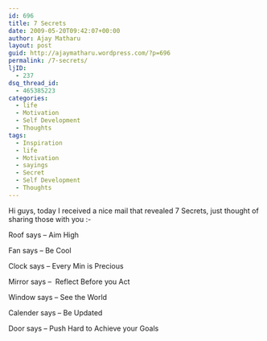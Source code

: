 ```yaml
---
id: 696
title: 7 Secrets
date: 2009-05-20T09:42:07+00:00
author: Ajay Matharu
layout: post
guid: http://ajaymatharu.wordpress.com/?p=696
permalink: /7-secrets/
ljID:
  - 237
dsq_thread_id:
  - 465385223
categories:
  - life
  - Motivation
  - Self Development
  - Thoughts
tags:
  - Inspiration
  - life
  - Motivation
  - sayings
  - Secret
  - Self Development
  - Thoughts
---
```

Hi guys, today I received a nice mail that revealed 7 Secrets, just thought of sharing those with you <img src="http://www.ajaymatharu.com/wp-includes/images/smilies/simple-smile.png" alt=":-)" class="wp-smiley" style="height: 1em; max-height: 1em;" />

Roof says &#8211; Aim High

Fan says &#8211; Be Cool

Clock says &#8211; Every Min is Precious

Mirror says &#8211;  Reflect Before you Act

Window says &#8211; See the World

Calender says &#8211; Be Updated

Door says &#8211; Push Hard to Achieve your Goals